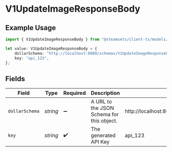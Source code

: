 # V1UpdateImageResponseBody

## Example Usage

```typescript
import { V1UpdateImageResponseBody } from "@steamsets/client-ts/models/components";

let value: V1UpdateImageResponseBody = {
    dollarSchema: "http://localhost:8080/schemas/V1UpdateImageResponseBody.json",
    key: "api_123",
};
```

## Fields

| Field                                                        | Type                                                         | Required                                                     | Description                                                  | Example                                                      |
| ------------------------------------------------------------ | ------------------------------------------------------------ | ------------------------------------------------------------ | ------------------------------------------------------------ | ------------------------------------------------------------ |
| `dollarSchema`                                               | *string*                                                     | :heavy_minus_sign:                                           | A URL to the JSON Schema for this object.                    | http://localhost:8080/schemas/V1UpdateImageResponseBody.json |
| `key`                                                        | *string*                                                     | :heavy_check_mark:                                           | The generated API Key                                        | api_123                                                      |